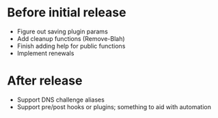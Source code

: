 # Before initial release

- Figure out saving plugin params
- Add cleanup functions (Remove-Blah)
- Finish adding help for public functions
- Implement renewals

# After release

- Support DNS challenge aliases
- Support pre/post hooks or plugins; something to aid with automation
